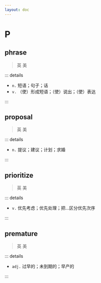 ```yaml
---
layout: doc
---
```


# P

## phrase
> 英 <Phonetic word="phrase" lang="en-GB" phonetic="/'fræz/"/>
> 美 <Phonetic word="phrase" lang="en-US" phonetic="/'fræz/"/>

::: details

- `n.` 短语；句子；话
- `v.` （使）形成短语；（使）说出；（使）表达

:::

## proposal
> 英 <Phonetic word="proposal" lang="en-GB" phonetic="/prə'pəʊsəl/"/>
> 美 <Phonetic word="proposal" lang="en-US" phonetic="/prə'pɑːsəl/"/>

::: details

- `n.` 提议；建议；计划；求婚

:::

## prioritize
> 英 <Phonetic word="prioritize" lang="en-GB" phonetic="/prai'ɔritaiz/"/>
> 美 <Phonetic word="prioritize" lang="en-US" phonetic="/praɪ'ɔrətaɪz/"/>

::: details

- `v.` 优先考虑；优先处理；把…区分优先次序

:::

## premature
> 英 <Phonetic word="premature" lang="en-GB" phonetic="/ˈpremətʃə(r)/"/>
> 美 <Phonetic word="premature" lang="en-US" phonetic="/ˌpriːməˈtʃʊr/"/>

::: details

- `adj.` 过早的；未到期的；早产的

:::